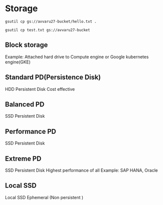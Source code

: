 # Storage

````console
gsutil cp gs://avvaru27-bucket/hello.txt .

gsutil cp test.txt gs://avvaru27-bucket
````

## Block storage
Example: Attached hard drive to Compute engine or Google kubernetes engine(GKE)

## Standard PD(Persistence Disk)
HDD
Persistent Disk
Cost effective
## Balanced PD
SSD
Persistent Disk
## Performance PD
SSD
Persistent Disk
## Extreme PD
SSD
Persistent Disk
Highest performance of all
Example: SAP HANA, Oracle
## Local SSD
Local SSD
Ephemeral (Non persistent )